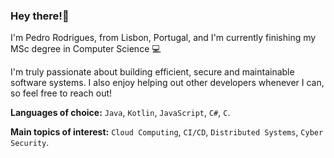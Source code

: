 ### Hey there!👋

I'm Pedro Rodrigues, from Lisbon, Portugal, and I'm currently finishing my MSc degree in Computer Science :computer:

I'm truly passionate about building efficient, secure and maintainable software systems. I also enjoy helping out other developers whenever I can, so feel free to reach out! 

**Languages of choice:** `Java`, `Kotlin`, `JavaScript`, `C#`, `C`.

**Main topics of interest:** `Cloud Computing`, `CI/CD`, `Distributed Systems`, `Cyber Security`.
